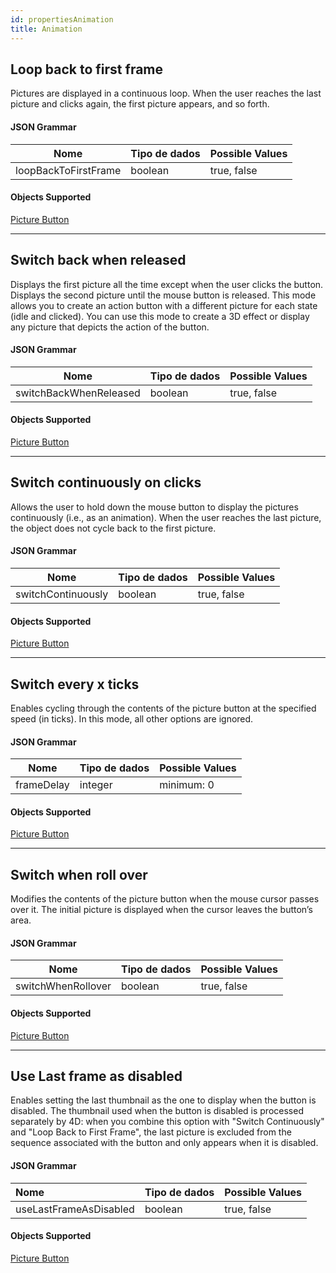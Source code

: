 ```yaml
---
id: propertiesAnimation
title: Animation
---
```


## Loop back to first frame

Pictures are displayed in a continuous loop. When the user reaches the last picture and clicks again, the first picture appears, and so forth.

#### JSON Grammar

| Nome                 | Tipo de dados | Possible Values |
| -------------------- | ------------- | --------------- |
| loopBackToFirstFrame | boolean       | true, false     |

#### Objects Supported

[Picture Button](pictureButton_overview.md)

---

## Switch back when released

Displays the first picture all the time except when the user clicks the button. Displays the second picture until the mouse button is released. This mode allows you to create an action button with a different picture for each state (idle and clicked). You can use this mode to create a 3D effect or display any picture that depicts the action of the button.

#### JSON Grammar

| Nome                   | Tipo de dados | Possible Values |
| ---------------------- | ------------- | --------------- |
| switchBackWhenReleased | boolean       | true, false     |

#### Objects Supported

[Picture Button](pictureButton_overview.md)

---

## Switch continuously on clicks

Allows the user to hold down the mouse button to display the pictures continuously (i.e., as an animation). When the user reaches the last picture, the object does not cycle back to the first picture.

#### JSON Grammar

| Nome               | Tipo de dados | Possible Values |
| ------------------ | ------------- | --------------- |
| switchContinuously | boolean       | true, false     |

#### Objects Supported

[Picture Button](pictureButton_overview.md)

---

## Switch every x ticks

Enables cycling through the contents of the picture button at the specified speed (in ticks). In this mode, all other options are ignored.

#### JSON Grammar

| Nome       | Tipo de dados | Possible Values |
| ---------- | ------------- | --------------- |
| frameDelay | integer       | minimum: 0      |

#### Objects Supported

[Picture Button](pictureButton_overview.md)

---

## Switch when roll over

Modifies the contents of the picture button when the mouse cursor passes over it. The initial picture is displayed when the cursor leaves the button’s area.

#### JSON Grammar

| Nome               | Tipo de dados | Possible Values |
| ------------------ | ------------- | --------------- |
| switchWhenRollover | boolean       | true, false     |

#### Objects Supported

[Picture Button](pictureButton_overview.md)

---

## Use Last frame as disabled

Enables setting the last thumbnail as the one to display when the button is disabled. The thumbnail used when the button is disabled is processed separately by 4D: when you combine this option with "Switch Continuously" and "Loop Back to First Frame", the last picture is excluded from the sequence associated with the button and only appears when it is disabled.

#### JSON Grammar

| Nome                   | Tipo de dados | Possible Values |
|:---------------------- | ------------- | --------------- |
| useLastFrameAsDisabled | boolean       | true, false     |

#### Objects Supported

[Picture Button](pictureButton_overview.md)
